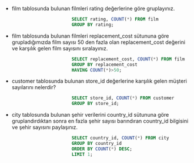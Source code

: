 - film tablosunda bulunan filmleri rating değerlerine göre gruplayınız.
```sql
                          SELECT rating, COUNT(*) FROM film
                          GROUP BY rating;
```
- film tablosunda bulunan filmleri replacement_cost sütununa göre grupladığımızda film sayısı 50 den fazla olan replacement_cost değerini ve karşılık gelen film sayısını sıralayınız.
```sql
                          SELECT replacement_cost, COUNT(*) FROM film
                          GROUP BY replacement_cost
                          HAVING COUNT(*)>50;
```
- customer tablosunda bulunan store_id değerlerine karşılık gelen müşteri sayılarını nelerdir?
```sql
                          SELECT store_id, COUNT(*) FROM customer
                          GROUP BY store_id;
```
- city tablosunda bulunan şehir verilerini country_id sütununa göre gruplandırdıktan sonra en fazla şehir sayısı barındıran country_id bilgisini ve şehir sayısını paylaşınız.
```sql
                          SELECT country_id, COUNT(*) FROM city
                          GROUP BY country_id
                          ORDER BY COUNT(*) DESC;
                          LIMIT 1;
```
